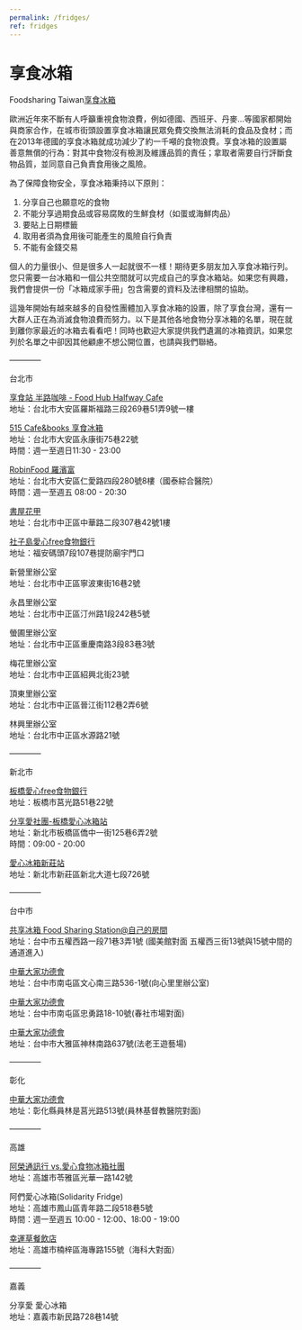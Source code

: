 ```yaml
---
permalink: /fridges/
ref: fridges
---
```


# 享食冰箱

Foodsharing Taiwan[享食冰箱](https://drive.google.com/file/d/1evJiDrrEHRk-LBWZsMV1LHHm6x63NhGe/view?usp=sharing)

歐洲近年來不斷有人呼籲重視食物浪費，例如德國、西班牙、丹麥...等國家都開始與商家合作，在城市街頭設置享食冰箱讓民眾免費交換無法消耗的食品及食材；而在2013年德國的享食冰箱就成功減少了約一千噸的食物浪費。享食冰箱的設置屬善意無償的行為：對其中食物沒有檢測及維護品質的責任；拿取者需要自行評斷食物品質，並同意自己負責食用後之風險。

為了保障食物安全，享食冰箱秉持以下原則：

1. 分享自己也願意吃的食物 
2. 不能分享過期食品或容易腐敗的生鮮食材（如蛋或海鮮肉品）
3. 要貼上日期標籤
4. 取用者須為食用後可能產生的風險自行負責
5. 不能有金錢交易 

個人的力量很小、但是很多人一起就很不一樣！期待更多朋友加入享食冰箱行列。您只需要一台冰箱和一個公共空間就可以完成自己的享食冰箱站。如果您有興趣，我們會提供一份「冰箱成家手冊」包含需要的資料及法律相關的協助。

這幾年開始有越來越多的自發性團體加入享食冰箱的設置，除了享食台灣，還有一大群人正在為消滅食物浪費而努力。以下是其他各地食物分享冰箱的名單，現在就到離你家最近的冰箱去看看吧！同時也歡迎大家提供我們遺漏的冰箱資訊，如果您列於名單之中卻因其他顧慮不想公開位置，也請與我們聯絡。

————

台北市

[享食站 半路咖啡 - Food Hub Halfway Cafe](https://www.facebook.com/groups/FHHWK) 
<br />地址：台北市大安區羅斯福路三段269巷51弄9號一樓

[515 Cafe&books 享食冰箱](https://www.facebook.com/groups/137047096987597)
<br />地址：台北市大安區永康街75巷22號
<br />時間：週一至週日11:30 - 23:00

[RobinFood 羅濱富](https://www.facebook.com/Share.RobinFood/) 
<br />地址：台北市大安區仁愛路四段280號8樓（國泰綜合醫院） 
<br />時間：週一至週五 08:00 - 20:30

[書屋花甲](https://www.facebook.com/housebook60/) 
<br />地址：台北市中正區中華路二段307巷42號1樓

[社子島愛心free食物銀行](https://www.facebook.com/392100044493153/)
<br />地址：福安碼頭7段107巷提防廟宇門口

新營里辦公室 
<br />地址：台北市中正區寧波東街16巷2號

永昌里辦公室 
<br />地址：台北市中正區汀州路1段242巷5號

螢圃里辦公室 
<br />地址：台北市中正區重慶南路3段83巷3號

梅花里辦公室
<br />地址：台北市中正區紹興北街23號

頂東里辦公室 
<br />地址：台北市中正區晉江街112巷2弄6號

林興里辦公室 
<br />地址：台北市中正區水源路21號

————

新北市

[板橋愛心free食物銀行](https://www.facebook.com/Love.Free.Food/) 
<br />地址：板橋市莒光路51巷22號

[分享愛社團-板橋愛心冰箱站](https://www.facebook.com/133147634012858/)
<br />地址：新北市板橋區僑中一街125巷6弄2號 
<br />時間：09:00 - 20:00

[愛心冰箱新莊站](https://www.facebook.com/LOVEREFRIGERATOR/)
<br />地址：新北市新莊區新北大道七段726號

————

台中市

[共享冰箱 Food Sharing Station@自己的房間](https://www.facebook.com/groups/275738656282978/)
<br />地址：台中市五權西路一段71巷3弄1號 (國美館對面 五權西三街13號與15號中間的通道進入)

[中華大家功德會](http://www.dajia.org.tw/RWD01/OnePage.aspx?tid=89)
<br />地址：台中市南屯區文心南三路536-1號(向心里里辦公室)

[中華大家功德會](http://www.dajia.org.tw/RWD01/OnePage.aspx?tid=89)
<br />地址：台中市南屯區忠勇路18-10號(春社市場對面)


[中華大家功德會](http://www.dajia.org.tw/RWD01/OnePage.aspx?tid=89)
<br />地址：台中市大雅區神林南路637號(法老王遊藝場)


————

彰化

[中華大家功德會](http://www.dajia.org.tw/RWD01/OnePage.aspx?tid=89) 
<br />地址：彰化縣員林是莒光路513號(員林基督教醫院對面)

————

高雄

[阿榮通訊行 vs.愛心食物冰箱社團](https://www.facebook.com/groups/217928308379515/) 
<br />地址：高雄市苓雅區光華一路142號

阿們愛心冰箱(Solidarity Fridge) 
<br />地址：高雄市鳳山區青年路二段518巷5號
<br />時間：週一至週五 10:00 - 12:00、18:00 - 19:00
 
[幸運草餐飲店](https://www.facebook.com/groups/350488518616424/) 
<br />地址：高雄市楠梓區海專路155號（海科大對面）

————

嘉義

分享愛 愛心冰箱 
<br />地址：嘉義市新民路728巷14號




